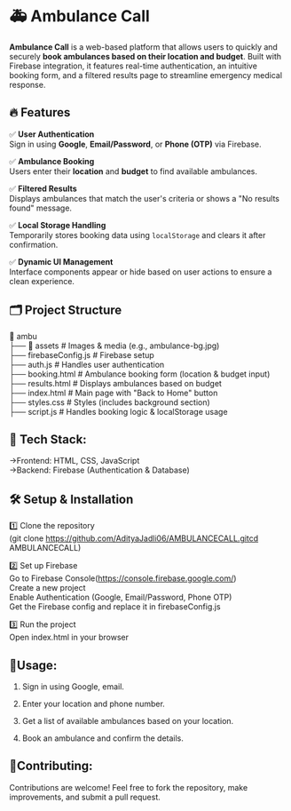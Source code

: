 # 🚑 Ambulance Call

**Ambulance Call** is a web-based platform that allows users to quickly and securely **book ambulances based on their location and budget**. Built with Firebase integration, it features real-time authentication, an intuitive booking form, and a filtered results page to streamline emergency medical response.


## 🔥 Features

✅ **User Authentication**  
  Sign in using **Google**, **Email/Password**, or **Phone (OTP)** via Firebase.

✅ **Ambulance Booking**  
  Users enter their **location** and **budget** to find available ambulances.

✅ **Filtered Results**  
  Displays ambulances that match the user's criteria or shows a "No results found" message.

✅ **Local Storage Handling**  
  Temporarily stores booking data using `localStorage` and clears it after confirmation.

✅ **Dynamic UI Management**  
  Interface components appear or hide based on user actions to ensure a clean experience.


## 🗂 Project Structure


📂 ambu  
├── 📂 assets            # Images & media (e.g., ambulance-bg.jpg)  
├── firebaseConfig.js   # Firebase setup  
├── auth.js            # Handles user authentication  
├── booking.html       # Ambulance booking form (location & budget input)  
├── results.html       # Displays ambulances based on budget  
├── index.html         # Main page with "Back to Home" button  
├── styles.css         # Styles (includes background section)  
├── script.js         # Handles booking logic & localStorage usage  


## 🚀 Tech Stack:  
->Frontend: HTML, CSS, JavaScript  
->Backend: Firebase (Authentication & Database)  


## 🛠 Setup & Installation  
1️⃣ Clone the repository  
(git clone https://github.com/AdityaJadli06/AMBULANCECALL.gitcd AMBULANCECALL)  

2️⃣ Set up Firebase  
Go to Firebase Console(https://console.firebase.google.com/)  
Create a new project  
Enable Authentication (Google, Email/Password, Phone OTP)  
Get the Firebase config and replace it in firebaseConfig.js  

3️⃣ Run the project  
Open index.html in your browser  

## 📌Usage:  
1. Sign in using Google, email.
    
2. Enter your location and phone number.  

3. Get a list of available ambulances based on your location.  

4. Book an ambulance and confirm the details.  

## 🤝Contributing:  
Contributions are welcome! Feel free to fork the repository, make improvements, and submit a pull request.

